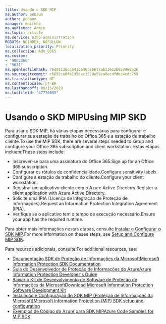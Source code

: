 ```yaml
---
title: Usando o SKD MIP
ms.author: pebaum
author: pebaum
manager: mnirkhe
ms.audience: Admin
ms.topic: article
ms.service: o365-administration
ROBOTS: NOINDEX, NOFOLLOW
localization_priority: Priority
ms.collection: Adm_O365
ms.custom:
- "9002266"
- "5631"
ms.openlocfilehash: 76d9113bca6416646c76677ab23e12b0589e8a2b
ms.sourcegitcommit: c6692ce0fa1358ec3529e59ca0ecdfdea4cdc759
ms.translationtype: HT
ms.contentlocale: pt-BR
ms.lasthandoff: 09/15/2020
ms.locfileid: "47770035"
---
```

# <a name="using-mip-skd"></a><span data-ttu-id="68ace-102">Usando o SKD MIP</span><span class="sxs-lookup"><span data-stu-id="68ace-102">Using MIP SKD</span></span>

<span data-ttu-id="68ace-103">Para usar o SDK MIP, há várias etapas necessárias para configurar e configurar sua estação de trabalho do Office 365 e a estação de trabalho cliente.</span><span class="sxs-lookup"><span data-stu-id="68ace-103">To use the MIP SDK, there are several steps needed to setup and configure your Office 365 subscription and client workstation.</span></span> <span data-ttu-id="68ace-104">Estas etapas incluem:</span><span class="sxs-lookup"><span data-stu-id="68ace-104">These steps include:</span></span>

- <span data-ttu-id="68ace-105">Inscrever-se para uma assinatura do Office 365.</span><span class="sxs-lookup"><span data-stu-id="68ace-105">Sign up for an Office 365 subscription.</span></span>
- <span data-ttu-id="68ace-106">Configurar os rótulos de confidencialidade.</span><span class="sxs-lookup"><span data-stu-id="68ace-106">Configure sensitivity labels.</span></span>
- <span data-ttu-id="68ace-107">Configure a estação de trabalho do cliente.</span><span class="sxs-lookup"><span data-stu-id="68ace-107">Configure your client workstation.</span></span>
- <span data-ttu-id="68ace-108">Registrar um aplicativo cliente com o Azure Active Directory.</span><span class="sxs-lookup"><span data-stu-id="68ace-108">Register a client application with Azure Active Directory.</span></span>
- <span data-ttu-id="68ace-109">Solicite uma IPIA (Licença de Integração de Proteção de Informações).</span><span class="sxs-lookup"><span data-stu-id="68ace-109">Request an Information Protection Integration Agreement (IPIA).</span></span>
- <span data-ttu-id="68ace-110">Verifique se o aplicativo tem o tempo de execução necessário.</span><span class="sxs-lookup"><span data-stu-id="68ace-110">Ensure your app has the required runtime.</span></span>

<span data-ttu-id="68ace-111">Para obter mais informações nestas etapas, consulte [Instalar e Configurar o SDK MIP](https://docs.microsoft.com/information-protection/develop/setup-configure-mip).</span><span class="sxs-lookup"><span data-stu-id="68ace-111">For more information on theses steps, see [Setup and Configure MIP SDK](https://docs.microsoft.com/information-protection/develop/setup-configure-mip).</span></span>

<span data-ttu-id="68ace-112">Para recursos adicionais, consulte:</span><span class="sxs-lookup"><span data-stu-id="68ace-112">For additional resources, see:</span></span>

- [<span data-ttu-id="68ace-113">Documentação SDK de Proteção de Informações da Microsoft</span><span class="sxs-lookup"><span data-stu-id="68ace-113">Microsoft Information Protection SDK Documentation</span></span>](https://docs.microsoft.com/information-protection/develop/)
- [<span data-ttu-id="68ace-114">Guia do Desenvolvedor de Proteção de Informações do Azure</span><span class="sxs-lookup"><span data-stu-id="68ace-114">Azure Information Protection Developer's Guide</span></span>](https://docs.microsoft.com/azure/information-protection/develop/developers-guide)
- [<span data-ttu-id="68ace-115">Baixar o Kit de Desenvolvimento de Software de Proteção de Informações da Microsoft</span><span class="sxs-lookup"><span data-stu-id="68ace-115">Download Microsoft Information Protection Software Development Kit</span></span>](https://www.microsoft.com/download/details.aspx?id=57392)
- [<span data-ttu-id="68ace-116">Instalação e Configuração do SDK MIP (Proteção de Informações da Microsoft)</span><span class="sxs-lookup"><span data-stu-id="68ace-116">Microsoft Information Protection (MIP) SDK setup and configuration</span></span>](https://docs.microsoft.com/information-protection/develop/setup-configure-mip)
- [<span data-ttu-id="68ace-117">Exemplos de Código do Azure para SDK MIP</span><span class="sxs-lookup"><span data-stu-id="68ace-117">Azure Code Samples for MIP SDK</span></span>](https://azure.microsoft.com/resources/samples/?sort=0&term=mipsdk)
